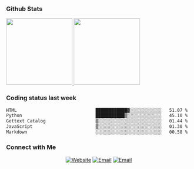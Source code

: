 
### Github Stats

<a href="https://github.com/lileixuan">
  <img height="180em" src="https://github-readme-stats.vercel.app/api?username=lileixuan&theme=buefy&show_icons=true" />
  <img height="180em" src="https://github-readme-stats.vercel.app/api/top-langs/?username=lileixuan&theme=buefy&layout=compact" />
</a>

### Coding status last week 

<!--START_SECTION:waka-->

```txt
HTML                              ████████████▓░░░░░░░░░░░░   51.07 %
Python                            ███████████▒░░░░░░░░░░░░░   45.10 %
Gettext Catalog                   ▒░░░░░░░░░░░░░░░░░░░░░░░░   01.44 %
JavaScript                        ▒░░░░░░░░░░░░░░░░░░░░░░░░   01.30 %
Markdown                          ░░░░░░░░░░░░░░░░░░░░░░░░░   00.58 %
```

<!--END_SECTION:waka-->

### Connect with Me 

<p align="center">
<a href="https://www.koomu.cn/"><img alt="Website" src="https://img.shields.io/badge/Website-www.koomu.cn-blue?style=flat-square&logo=google-chrome"></a>
<a href="mailto:lileixuan@gmail.com"><img alt="Email" src="https://img.shields.io/badge/Email-lileixuan@gmail.com-blue?style=flat-square&logo=gmail"></a>
<a href="https://www.koomu.cn/rss/"><img alt="Email" src="https://img.shields.io/badge/RSS-www.koomu.cn%2Frss%2F-blue?style=flat-square&logo=rss"></a>


</p>
